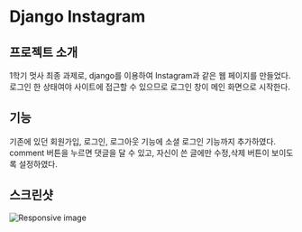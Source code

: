 #  Django Instagram


## 프로젝트 소개

1학기 멋사 최종 과제로, django를 이용하여 Instagram과 같은 웹 페이지를 만들었다.
로그인 한 상태여야 사이트에 접근할 수 있으므로 로그인 창이 메인 화면으로 시작한다.

## 기능

기존에 있던 회원가입, 로그인, 로그아웃 기능에 소셜 로그인 기능까지 추가하였다. 
comment 버튼을 누르면 댓글을 달 수 있고, 자신이 쓴 글에만 수정,삭제 버튼이 보이도록 설정하였다.

## 스크린샷
![Responsive image](https://cdn-class.likelion.org/media/submissions/lqkblppsnePysj.png)
